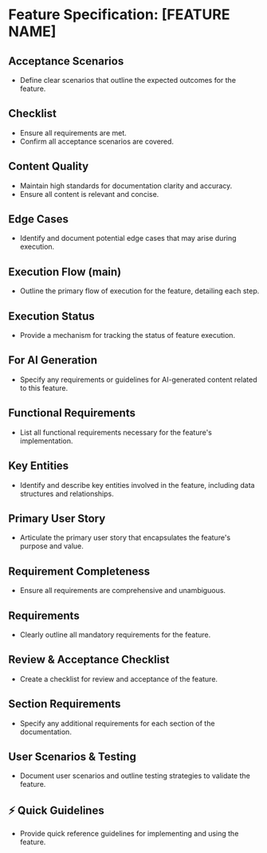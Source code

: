 # Feature Specification: [FEATURE NAME]

## Acceptance Scenarios
- Define clear scenarios that outline the expected outcomes for the feature.

## Checklist
- Ensure all requirements are met.
- Confirm all acceptance scenarios are covered.

## Content Quality
- Maintain high standards for documentation clarity and accuracy.
- Ensure all content is relevant and concise.

## Edge Cases
- Identify and document potential edge cases that may arise during execution.

## Execution Flow (main)
- Outline the primary flow of execution for the feature, detailing each step.

## Execution Status
- Provide a mechanism for tracking the status of feature execution.

## For AI Generation
- Specify any requirements or guidelines for AI-generated content related to this feature.

## Functional Requirements
- List all functional requirements necessary for the feature's implementation.

## Key Entities
- Identify and describe key entities involved in the feature, including data structures and relationships.

## Primary User Story
- Articulate the primary user story that encapsulates the feature's purpose and value.

## Requirement Completeness
- Ensure all requirements are comprehensive and unambiguous.

## Requirements
- Clearly outline all mandatory requirements for the feature.

## Review & Acceptance Checklist
- Create a checklist for review and acceptance of the feature.

## Section Requirements
- Specify any additional requirements for each section of the documentation.

## User Scenarios & Testing
- Document user scenarios and outline testing strategies to validate the feature.

## ⚡ Quick Guidelines
- Provide quick reference guidelines for implementing and using the feature.